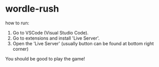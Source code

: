 # wordle-rush

how to run:

1. Go to VSCode (Visual Studio Code).
2. Go to extensions and install 'Live Server'.
3. Open the 'Live Server' (usually button can be found at bottom right corner)

You should be good to play the game!